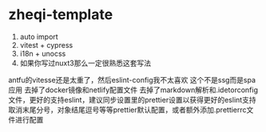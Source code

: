 # zheqi-template

1. auto import
2. vitest + cypress
3. i18n + unocss
4. 如果你写过nuxt3那么一定很熟悉这套写法

antfu的vitesse还是太重了，然后eslint-config我不太喜欢
这个不是ssg而是spa应用
去掉了docker镜像和netlify配置文件
去掉了markdown解析和.idetorconfig文件，更好的支持eslint，建议同步设置里的prettier设置以获得更好的eslint支持
取消末尾分号，对象结尾逗号等等prettier默认配置，或者额外添加.prettierrc文件进行配置
